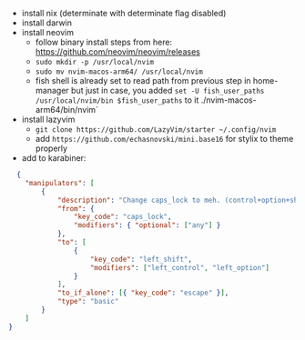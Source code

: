 - install nix (determinate with determinate flag disabled)
- install darwin
- install neovim
  - follow binary install steps from here: https://github.com/neovim/neovim/releases
  - `sudo mkdir -p /usr/local/nvim`
  - `sudo mv nvim-macos-arm64/ /usr/local/nvim`
  - fish shell is already set to read path from previous step in home-manager but just in case, you added `set -U fish_user_paths /usr/local/nvim/bin $fish_user_paths` to it
./nvim-macos-arm64/bin/nvim`
- install lazyvim
  - `git clone https://github.com/LazyVim/starter ~/.config/nvim`
  - add `https://github.com/echasnovski/mini.base16` for stylix to theme properly
- add to karabiner: 

```json
  {
    "manipulators": [
        {
            "description": "Change caps_lock to meh. (control+option+shift)",
            "from": {
                "key_code": "caps_lock",
                "modifiers": { "optional": ["any"] }
            },
            "to": [
                {
                    "key_code": "left_shift",
                    "modifiers": ["left_control", "left_option"]
                }
            ],
            "to_if_alone": [{ "key_code": "escape" }],
            "type": "basic"
        }
    ]
}
```
